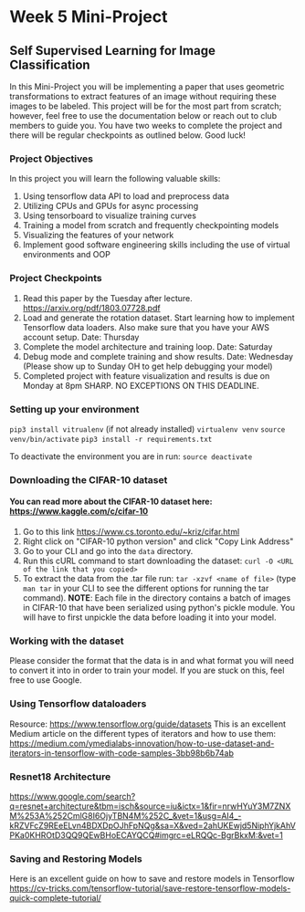 # Week 5 Mini-Project
## Self Supervised Learning for Image Classification

In this Mini-Project you will be implementing a paper that uses geometric transformations to extract features of an image without requiring these images to be labeled. This project will be for the most part from scratch; however, feel free to use the documentation below or reach out to club members to guide you. You have two weeks to complete the project and there will be regular checkpoints as outlined below. Good luck!

### Project Objectives
In this project you will learn the following valuable skills:
1. Using tensorflow data API to load and preprocess data
2. Utilizing CPUs and GPUs for async processing
3. Using tensorboard to visualize training curves
4. Training a model from scratch and frequently checkpointing models
5. Visualizing the features of your network
6. Implement good software engineering skills including the use of virtual environments and OOP

### Project Checkpoints
1. Read this paper by the Tuesday after lecture. https://arxiv.org/pdf/1803.07728.pdf
2. Load and generate the rotation dataset. Start learning how to implement Tensorflow data loaders. Also make sure that you have your AWS account setup. Date: Thursday
3. Complete the model architecture and training loop. Date: Saturday
4. Debug mode and complete training and show results. Date: Wednesday (Please show up to Sunday OH to get help debugging your model)
5. Completed project with feature visualization and results is due on Monday at 8pm SHARP. NO EXCEPTIONS ON THIS DEADLINE.

### Setting up your environment
`pip3 install vitrualenv` (if not already installed)
`virtualenv venv`
`source venv/bin/activate`
`pip3 install -r requirements.txt`


To deactivate the environment you are in run:
`source deactivate`

### Downloading the CIFAR-10 dataset
#### You can read more about the CIFAR-10 dataset here: https://www.kaggle.com/c/cifar-10
1. Go to this link https://www.cs.toronto.edu/~kriz/cifar.html
2. Right click on "CIFAR-10 python version" and click "Copy Link Address"
3. Go to your CLI and go into the `data` directory.
4. Run this cURL command to start downloading the dataset: `curl -O <URL of the link that you copied>`
5. To extract the data from the .tar file run: `tar -xzvf <name of file>` (type `man tar` in your CLI to see the different options for running the tar command).
**NOTE**: Each file in the directory contains a batch of images in CIFAR-10 that have been serialized using python's pickle module. You will have to first unpickle the data before loading it into your model.

### Working with the dataset
Please consider the format that the data is in and what format you will need to convert it into in order to train your model. If you are stuck on this, feel free to use Google.

### Using Tensorflow dataloaders
Resource: https://www.tensorflow.org/guide/datasets
This is an excellent Medium article on the different types of iterators and how to use them: https://medium.com/ymedialabs-innovation/how-to-use-dataset-and-iterators-in-tensorflow-with-code-samples-3bb98b6b74ab

### Resnet18 Architecture
https://www.google.com/search?q=resnet+architecture&tbm=isch&source=iu&ictx=1&fir=nrwHYuY3M7ZNXM%253A%252CmlG8I6OjyTBN4M%252C_&vet=1&usg=AI4_-kRZVFcZ9REeELvn4BDXDpOJhFpNQg&sa=X&ved=2ahUKEwjd5NiphYjkAhVPKa0KHROtD3QQ9QEwBHoECAYQCQ#imgrc=eLRQQc-BgrBkxM:&vet=1

### Saving and Restoring Models
Here is an excellent guide on how to save and restore models in Tensorflow
https://cv-tricks.com/tensorflow-tutorial/save-restore-tensorflow-models-quick-complete-tutorial/
